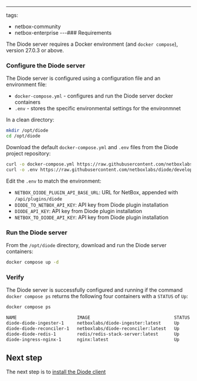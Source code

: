 ---
tags:
  - netbox-community
  - netbox-enterprise
---### Requirements

The Diode server requires a Docker environment (and `docker compose`), version 27.0.3 or above.

### Configure the Diode server

The Diode server is configured using a configuration file and an environment file:

* `docker-compose.yml` - configures and run the Diode server docker containers
* `.env` - stores the specific environmental settings for the environmnet

In a clean directory:

```bash
mkdir /opt/diode
cd /opt/diode
```

Download the default `docker-compose.yml` and `.env` files from the Diode project repository:

```bash
curl -o docker-compose.yml https://raw.githubusercontent.com/netboxlabs/diode/develop/diode-server/docker/docker-compose.yaml
curl -o .env https://raw.githubusercontent.com/netboxlabs/diode/develop/diode-server/docker/sample.env
```

Edit the `.env` to match the environment:

* `NETBOX_DIODE_PLUGIN_API_BASE_URL`: URL for NetBox, appended with `/api/plugins/diode`
* `DIODE_TO_NETBOX_API_KEY`: API key from Diode plugin installation
* `DIODE_API_KEY`: API key from Diode plugin installation
* `NETBOX_TO_DIODE_API_KEY`: API key from Diode plugin installation

### Run the Diode server

From the `/opt/diode` directory, download and run the Diode server containers:

```bash
docker compose up -d
```

### Verify

The Diode server is successfully configured and running if the command `docker compose ps` returns the following four containers with a `STATUS` of `Up`:

```bash
docker compose ps
```
```{.bash .no-copy}
NAME                       IMAGE                                STATUS
diode-diode-ingester-1     netboxlabs/diode-ingester:latest     Up 
diode-diode-reconciler-1   netboxlabs/diode-reconciler:latest   Up 
diode-diode-redis-1        redis/redis-stack-server:latest      Up 
diode-ingress-nginx-1      nginx:latest                         Up 
```

## Next step

The next step is to [install the Diode client](diode-client.md)